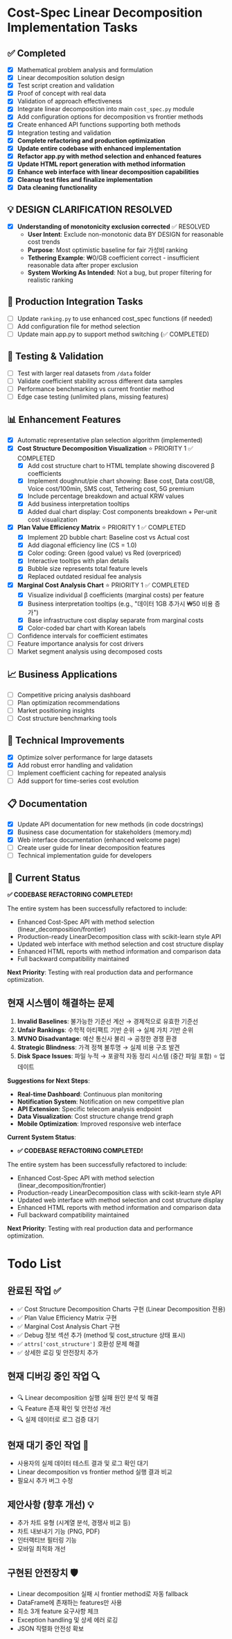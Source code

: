 # Cost-Spec Linear Decomposition Implementation Tasks

## ✅ Completed
- [x] Mathematical problem analysis and formulation
- [x] Linear decomposition solution design
- [x] Test script creation and validation
- [x] Proof of concept with real data
- [x] Validation of approach effectiveness
- [x] Integrate linear decomposition into main `cost_spec.py` module
- [x] Add configuration options for decomposition vs frontier methods
- [x] Create enhanced API functions supporting both methods
- [x] Integration testing and validation
- [x] **Complete refactoring and production optimization**
- [x] **Update entire codebase with enhanced implementation**
- [x] **Refactor app.py with method selection and enhanced features**
- [x] **Update HTML report generation with method information**
- [x] **Enhance web interface with linear decomposition capabilities**
- [x] **Cleanup test files and finalize implementation**
- [x] **Data cleaning functionality**

## 💡 DESIGN CLARIFICATION RESOLVED
- [x] **Understanding of monotonicity exclusion corrected** ✅ RESOLVED
  - **User Intent**: Exclude non-monotonic data BY DESIGN for reasonable cost trends
  - **Purpose**: Most optimistic baseline for fair 가성비 ranking
  - **Tethering Example**: ₩0/GB coefficient correct - insufficient reasonable data after proper exclusion
  - **System Working As Intended**: Not a bug, but proper filtering for realistic ranking

## 🔄 Production Integration Tasks  
- [ ] Update `ranking.py` to use enhanced cost_spec functions (if needed)
- [ ] Add configuration file for method selection
- [ ] Update main app.py to support method switching (✅ COMPLETED)

## 🧪 Testing & Validation
- [ ] Test with larger real datasets from `/data` folder
- [ ] Validate coefficient stability across different data samples
- [ ] Performance benchmarking vs current frontier method
- [ ] Edge case testing (unlimited plans, missing features)

## 📊 Enhancement Features
- [x] Automatic representative plan selection algorithm (implemented)
- [x] **Cost Structure Decomposition Visualization** ⭐ PRIORITY 1 ✅ COMPLETED
  - [x] Add cost structure chart to HTML template showing discovered β coefficients
  - [x] Implement doughnut/pie chart showing: Base cost, Data cost/GB, Voice cost/100min, SMS cost, Tethering cost, 5G premium
  - [x] Include percentage breakdown and actual KRW values
  - [x] Add business interpretation tooltips
  - [x] Added dual chart display: Cost components breakdown + Per-unit cost visualization
- [x] **Plan Value Efficiency Matrix** ⭐ PRIORITY 1 ✅ COMPLETED
  - [x] Implement 2D bubble chart: Baseline cost vs Actual cost
  - [x] Add diagonal efficiency line (CS = 1.0)
  - [x] Color coding: Green (good value) vs Red (overpriced)
  - [x] Interactive tooltips with plan details
  - [x] Bubble size represents total feature levels
  - [x] Replaced outdated residual fee analysis
- [x] **Marginal Cost Analysis Chart** ⭐ PRIORITY 1 ✅ COMPLETED
  - [x] Visualize individual β coefficients (marginal costs) per feature
  - [x] Business interpretation tooltips (e.g., "데이터 1GB 추가시 ₩50 비용 증가")
  - [x] Base infrastructure cost display separate from marginal costs
  - [x] Color-coded bar chart with Korean labels
- [ ] Confidence intervals for coefficient estimates
- [ ] Feature importance analysis for cost drivers
- [ ] Market segment analysis using decomposed costs

## 📈 Business Applications
- [ ] Competitive pricing analysis dashboard
- [ ] Plan optimization recommendations
- [ ] Market positioning insights
- [ ] Cost structure benchmarking tools

## 🔧 Technical Improvements
- [x] Optimize solver performance for large datasets
- [x] Add robust error handling and validation
- [ ] Implement coefficient caching for repeated analysis
- [ ] Add support for time-series cost evolution

## 📋 Documentation
- [x] Update API documentation for new methods (in code docstrings)
- [x] Business case documentation for stakeholders (memory.md)
- [x] Web interface documentation (enhanced welcome page)
- [ ] Create user guide for linear decomposition features
- [ ] Technical implementation guide for developers

## 🎯 Current Status
**✅ CODEBASE REFACTORING COMPLETED!**

The entire system has been successfully refactored to include:
- Enhanced Cost-Spec API with method selection (linear_decomposition/frontier)
- Production-ready LinearDecomposition class with scikit-learn style API
- Updated web interface with method selection and cost structure display
- Enhanced HTML reports with method information and comparison data
- Full backward compatibility maintained

**Next Priority**: Testing with real production data and performance optimization.

## 현재 시스템이 해결하는 문제
1. **Invalid Baselines**: 불가능한 기준선 계산 → 경제적으로 유효한 기준선
2. **Unfair Rankings**: 수학적 아티팩트 기반 순위 → 실제 가치 기반 순위  
3. **MVNO Disadvantage**: 예산 통신사 불리 → 공정한 경쟁 환경
4. **Strategic Blindness**: 가격 정책 불투명 → 실제 비용 구조 발견
5. **Disk Space Issues**: 파일 누적 → 포괄적 자동 정리 시스템 (중간 파일 포함) ⭐ 업데이트

**Suggestions for Next Steps**:
- **Real-time Dashboard**: Continuous plan monitoring
- **Notification System**: Notification on new competitive plan
- **API Extension**: Specific telecom analysis endpoint
- **Data Visualization**: Cost structure change trend graph
- **Mobile Optimization**: Improved responsive web interface

**Current System Status**:
- **✅ CODEBASE REFACTORING COMPLETED!**

The entire system has been successfully refactored to include:
- Enhanced Cost-Spec API with method selection (linear_decomposition/frontier)
- Production-ready LinearDecomposition class with scikit-learn style API
- Updated web interface with method selection and cost structure display
- Enhanced HTML reports with method information and comparison data
- Full backward compatibility maintained

**Next Priority**: Testing with real production data and performance optimization.

# Todo List

## 완료된 작업 ✅
- ✅ Cost Structure Decomposition Charts 구현 (Linear Decomposition 전용)
- ✅ Plan Value Efficiency Matrix 구현  
- ✅ Marginal Cost Analysis Chart 구현
- ✅ Debug 정보 섹션 추가 (method 및 cost_structure 상태 표시)
- ✅ `attrs['cost_structure']` 호환성 문제 해결
- ✅ 상세한 로깅 및 안전장치 추가

## 현재 디버깅 중인 작업 🔍
- 🔍 Linear decomposition 실행 실패 원인 분석 및 해결
- 🔍 Feature 존재 확인 및 안전성 개선
- 🔍 실제 데이터로 로그 검증 대기

## 현재 대기 중인 작업 🔄
- 사용자의 실제 데이터 테스트 결과 및 로그 확인 대기
- Linear decomposition vs frontier method 실행 결과 비교
- 필요시 추가 버그 수정

## 제안사항 (향후 개선) 💡
- 추가 차트 유형 (시계열 분석, 경쟁사 비교 등)
- 차트 내보내기 기능 (PNG, PDF)
- 인터랙티브 필터링 기능
- 모바일 최적화 개선

## 구현된 안전장치 🛡️
- Linear decomposition 실패 시 frontier method로 자동 fallback
- DataFrame에 존재하는 features만 사용
- 최소 3개 feature 요구사항 체크
- Exception handling 및 상세 에러 로깅
- JSON 직렬화 안전성 확보 